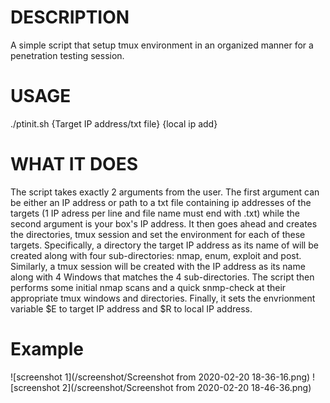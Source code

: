 # DESCRIPTION

A simple script that setup tmux environment in an organized manner for a penetration testing session.

# USAGE

./ptinit.sh {Target IP address/txt file} {local ip add}

# WHAT IT DOES

The script takes exactly 2 arguments from the user. The first argument can be either an IP address or path to a txt file containing ip addresses of the targets (1 IP adress per line and file name must end with .txt) while the second argument is your box's IP address. It then goes ahead and creates the directories, tmux session and set the environment for each of these targets. Specifically, a directory the target IP address as its name of  will be created along with four sub-directories: nmap, enum, exploit and post. Similarly, a tmux session will be created with the IP address as its name along with 4 Windows that matches the 4 sub-directories. The script then performs some initial nmap scans and a quick snmp-check at their appropriate tmux windows and directories. Finally, it sets the envrionment variable $E to target IP address and $R to local IP address.

# Example

![screenshot 1](/screenshot/Screenshot from 2020-02-20 18-36-16.png)
![screenshot 2](/screenshot/Screenshot from 2020-02-20 18-46-36.png)

